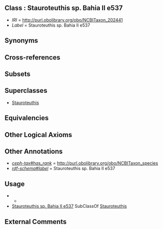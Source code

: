 
## Class : Stauroteuthis sp. Bahia II e537

 * *IRI* = http://purl.obolibrary.org/obo/NCBITaxon_202441
 * *Label* = Stauroteuthis sp. Bahia II e537

## Synonyms


## Cross-references


## Subsets


## Superclasses

 * [Stauroteuthis](../../NCBITaxon/45/NCBITaxon_61745.md)

## Equivalencies


## Other Logical Axioms


## Other Annotations

 * *[ceph-tax#has_rank](../../ceph-tax#has/nk/ceph-tax#has_rank.md)* = http://purl.obolibrary.org/obo/NCBITaxon_species
 * *[rdf-schema#label](../../el/rdf-schema#label.md)* = Stauroteuthis sp. Bahia II e537

## Usage

 * -
 * [Stauroteuthis sp. Bahia II e537](../../NCBITaxon/41/NCBITaxon_202441.md) SubClassOf [Stauroteuthis](../../NCBITaxon/45/NCBITaxon_61745.md)

## External Comments

